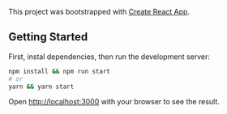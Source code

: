 This project was bootstrapped with [Create React App](https://github.com/facebook/create-react-app).

## Getting Started

First, instal dependencies, then run the development server:

```bash
npm install && npm run start
# or
yarn && yarn start
```

Open [http://localhost:3000](http://localhost:3000) with your browser to see the result.
